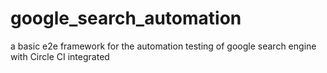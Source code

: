 # google_search_automation
a basic e2e framework for the automation testing of google search engine with Circle CI integrated
